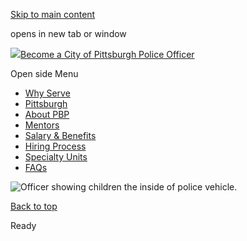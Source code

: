 [Skip to main content](https://www.pittsburghpa.gov/Safety/Police/Police-Officer-Recruitment/Police-Recruitment-Rotating-Banner/Image7#main-content)

opens in new tab or window

[![](https://www.pittsburghpa.gov/files/ocwebsite/aa717933-a856-488c-b5d6-85f4f6d46ff0/logo.png?w=88)Become a City of Pittsburgh Police Officer](https://www.pittsburghpa.gov/Safety/Police/Police-Officer-Recruitment)

Open side Menu

- [Why Serve](https://www.pittsburghpa.gov/Safety/Police/Police-Officer-Recruitment/Why-Serve)
- [Pittsburgh](https://www.pittsburghpa.gov/Safety/Police/Police-Officer-Recruitment/Pittsburgh)
- [About PBP](https://www.pittsburghpa.gov/Safety/Police/Police-Officer-Recruitment/About-PBP)
- [Mentors](https://www.pittsburghpa.gov/Safety/Police/Police-Officer-Recruitment/Mentors)
- [Salary & Benefits](https://www.pittsburghpa.gov/Safety/Police/Police-Officer-Recruitment/Salary-Benefits)
- [Hiring Process](https://www.pittsburghpa.gov/Safety/Police/Police-Officer-Recruitment/Hiring-Process)
- [Specialty Units](https://www.pittsburghpa.gov/Safety/Police/Police-Officer-Recruitment/Specialty-Units)
- [FAQs](https://www.pittsburghpa.gov/Safety/Police/Police-Officer-Recruitment/FAQs)

![Officer showing children the inside of police vehicle.](https://www.pittsburghpa.gov/files/assets/city/v/1/public-safety/images/police-recruitment/7.jpg)

[Back to top](https://www.pittsburghpa.gov/Safety/Police/Police-Officer-Recruitment/Police-Recruitment-Rotating-Banner/Image7#body-top)

Ready
